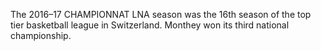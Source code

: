 The 2016–17 CHAMPIONNAT LNA season was the 16th season of the top tier basketball league in Switzerland. Monthey won its third national championship.
